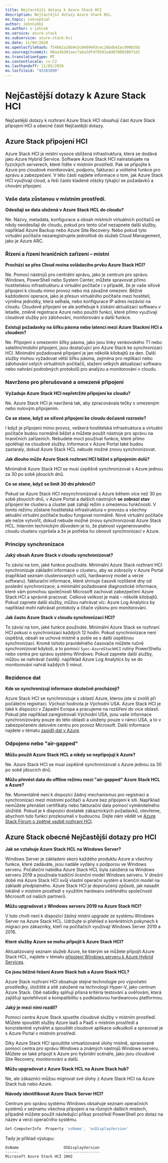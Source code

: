 ```yaml
---
title: Nejčastější dotazy k Azure Stack HCI
description: Nejčastější dotazy Azure Stack HCL.
ms.topic: conceptual
author: JohnCobb1
ms.author: v-johcob
ms.service: azure-stack
ms.subservice: azure-stack-hci
ms.date: 11/04/2020
ms.openlocfilehash: f54b62a26b9e3c0409493cec26bdb42ac990b35b
ms.sourcegitcommit: 08aa3b381aec7a6a3df4f9591edd6f08928071d2
ms.translationtype: MT
ms.contentlocale: cs-CZ
ms.lasthandoff: 11/05/2020
ms.locfileid: "93363890"
---
```

# <a name="azure-stack-hci-faq"></a>Nejčastější dotazy k Azure Stack HCI
Nejčastější dotazy k rozhraní Azure Stack HCI obsahují část Azure Stack připojení HCI a obecné části Nejčastější dotazy.

## <a name="azure-stack-hci-connectivity"></a>Azure Stack připojení HCI
Azure Stack HCI je místní vysoce sblížená infrastruktura, která se dodává jako Azure Hybrid Service. Software Azure Stack HCI nainstalujete na fyzických serverech, které řídíte v místním prostředí. Pak se připojíte k Azure pro cloudové monitorování, podporu, fakturaci a volitelné funkce pro správu a zabezpečení. V této části najdete informace o tom, jak Azure Stack HCI využívají cloud, a řeší často kladené otázky týkající se požadavků a chování připojení.

### <a name="your-data-stays-on-premises"></a>Vaše data zůstanou v místním prostředí.

**Odesílají se data uložená v Azure Stack HCL do cloudu?**

Ne. Názvy, metadata, konfigurace a obsah místních virtuálních počítačů se nikdy neodesílají do cloudu, pokud pro tento účel nezapnete další služby, například Azure Backup nebo Azure Site Recovery. Nebo pokud tyto virtuální počítače nezaregistrujete jednotlivě do služeb Cloud Management, jako je Azure ARC.

### <a name="edge-local-management-and-control"></a>Řízení a řízení hraničních zařízení – místní

**Prochází se přes Cloud rovina ovládacího prvku Azure Stack HCI?**

Ne. Pomocí nástrojů pro centrální správu, jako je centrum pro správu Windows, PowerShell nebo System Center, můžete spravovat přímo hostitelskou infrastrukturu a virtuální počítače i v případě, že je vaše síťové připojení k cloudu mimo provoz nebo má závažné omezení. Běžné každodenní operace, jako je přesun virtuálního počítače mezi hostiteli, výměna jednotky, která selhala, nebo konfigurace IP adres nezávisí na cloudu. Cloudové připojení se ale potřebuje k získání aktualizací softwaru v letadle, změně registrace Azure nebo použití funkcí, které přímo využívají cloudové služby pro zálohování, monitorování a další funkce.

**Existují požadavky na šířku pásma nebo latenci mezi Azure Stackmi HCI a cloudem?**

Ne. Připojení s omezením šířky pásma, jako jsou linky venkovského T1 nebo satelitní/mobilní připojení, jsou dostačující pro Azure Stack ke synchronizaci HCI. Minimální požadované připojení je jen několik kilobajtů za den. Další služby mohou vyžadovat větší šířku pásma, zejména pro replikaci nebo zálohování celých virtuálních počítačů, stažení velkých aktualizací softwaru nebo nahrání podrobných protokolů pro analýzu a monitorování v cloudu.

### <a name="designed-for-intermittent-and-limited-connectivity"></a>Navrženo pro přerušované a omezené připojení

**Vyžaduje Azure Stack HCI nepřetržité připojení ke cloudu?**

Ne. Azure Stack HCI je navržená tak, aby zpracovávala tečky s omezeným nebo nulovým připojením.

**Co se stane, když se síťové připojení ke cloudu dočasně rozroste?**

I když je připojení mimo provoz, veškerá hostitelská infrastruktura a virtuální počítače budou normálně běžet a můžete použít nástroje pro správu na hraničních zařízeních. Nebudete moct používat funkce, které přímo spoléhají na cloudové služby. Informace v Azure Portal také budou zastaraly, dokud Azure Stack HCL nebude možné znovu synchronizovat.

**Jak dlouho může Azure Stack rozhraní HCI běžet s připojením dolů?**

Minimálně Azure Stack HCI se musí úspěšně synchronizovat s Azure jednou za 30 po sobě jdoucích dnů.

**Co se stane, když se limit 30 dní překročí?**

Pokud se Azure Stack HCI nesynchronizoval s Azure během více než 30 po sobě jdoucích dnů, v Azure Portal a dalších nástrojích **se zobrazí stav** připojení ke clusteru a cluster pak zahájí režim s omezenou funkčností. V tomto režimu zůstane hostitelská infrastruktura v provozu a všechny aktuální virtuální počítače budou fungovat normálně. Nové virtuální počítače ale nelze vytvořit, dokud nebude možné znovu synchronizovat Azure Stack HCL. Interním technickým důvodem je to, že platnost vygenerovaného cloudu clusteru vypršela a že je potřeba ho obnovit synchronizací v Azure.

### <a name="understanding-sync"></a>Principy synchronizace

**Jaký obsah Azure Stack v cloudu synchronizovat?**

To závisí na tom, jaké funkce používáte. Minimální Azure Stack rozhraní HCI synchronizuje základní informace o clusteru, aby se zobrazily v Azure Portal (například seznam clusterovaných uzlů, hardwarový model a verze softwaru). fakturační informace, které shrnuje časově rozlišené dny od poslední synchronizace; a minimální požadované diagnostické informace, které vám pomohou společnosti Microsoft zachovat zabezpečení Azure Stack HCI a správně pracovat. Celková velikost je malá – několik kilobajtů. Pokud zapnete další služby, můžou nahrávat víc: Azure Log Analytics by například mohl nahrávat protokoly a čítače výkonu pro monitorování.

**Jak často Azure Stack v cloudu synchronizaci HCI?**

To závisí na tom, jaké funkce používáte. Minimální Azure Stack se rozhraní HCI pokusí o synchronizaci každých 12 hodin. Pokud synchronizace není úspěšná, obsah se uchová místně a pošle se s další úspěšnou synchronizací. Kromě tohoto pravidelného časovače můžete ručně synchronizovat kdykoli, a to pomocí `Sync-AzureStackHCI` rutiny PowerShellu nebo centra pro správu systému Windows. Pokud zapnete další služby, můžou se nahrávat častěji. například Azure Log Analytics by se do monitorování nahrál každých 5 minut.

### <a name="data-residency"></a>Rezidence dat

**Kde se synchronizují informace skutečně procházejí?**

Azure Stack HCI se synchronizuje s oblastí Azure, kterou jste si zvolili při počáteční registraci. Výchozí hodnota je Východní USA. Azure Stack HCI je také k dispozici v Západní Evropa a pracujeme na rozšíření do více oblastí. Pokud jste například zaregistrovali Východní USA, jsou vaše informace synchronizovány pouze do této oblasti a uloženy pouze v rámci USA, a to v zabezpečeném datovém centru pro provoz Microsoft. Další informace najdete v tématu [zasídlí dat v Azure](https://azure.microsoft.com/global-infrastructure/data-residency/).

### <a name="disconnected-or-air-gapped"></a>Odpojeno nebo "air-gapped"

**Můžu použít Azure Stack HCL a nikdy se nepřipojují k Azure?**

Ne. Azure Stack HCI se musí úspěšně synchronizovat s Azure jednou za 30 po sobě jdoucích dnů.

**Můžu převést data do offline režimu mezi "air-gapped" Azure Stack HCL a Azure?**

Ne. Momentálně není k dispozici žádný mechanismus pro registraci a synchronizaci mezi místními počítači a Azure bez připojení k síti. Například nemůžete přenášet certifikáty nebo fakturační data pomocí vyměnitelného úložiště. Pokud je k dispozici dostatek zákaznických požadavků, otevřeme, abychom tuto funkci prozkoumali v budoucnu. Dejte nám vědět ve [Azure Stack Fórum o zpětné vazbě rozhraní HCI](https://feedback.azure.com/forums/929833-azure-stack-hci).

## <a name="azure-stack-hci-general-faqs"></a>Azure Stack obecné Nejčastější dotazy pro HCI

**Jak se vztahuje Azure Stack HCL na Windows Server?**

Windows Server je základem skoro každého produktu Azure a všechny funkce, které zadáváte, jsou nadále vydány s podporou ve Windows serveru. Počáteční nabídka Azure Stack HCL byla založená na Windows serveru 2019 a používala tradiční licenční model Windows serveru. V dnešní době má Azure Stack HCI svůj vlastní operační systém a licenční model na základě předplatného. Azure Stack HCI je doporučený způsob, jak nasadit lokálně v místním prostředí s využitím hardwaru ověřeného společností Microsoft od našich partnerů.

**Můžu upgradovat z Windows serveru 2019 na Azure Stack HCI?**

V tuto chvíli není k dispozici žádný místní upgrade ze systému Windows Server na Azure Stack HCL. Udržujte si přehled o konkrétních pokynech k migraci pro zákazníky, kteří na počítačích využívají Windows Server 2019 a 2016.

**Které služby Azure se mohu připojit k Azure Stack HCI?**

Aktualizovaný seznam služeb Azure, ke kterým se můžete připojit Azure Stack HCL, najdete v tématu [připojení Windows serveru k Azure Hybrid Services](/windows-server/manage/windows-admin-center/azure/index).

**Co jsou běžné řešení Azure Stack hub a Azure Stack HCL?**

Azure Stack rozhraní HCI obsahuje stejné technologie pro výpočetní prostředky, úložiště a sítě založené na technologii Hyper-V, jako centrum Azure Stack. Obě nabídky splňují přísná kritéria testování a ověřování, která zajišťují spolehlivost a kompatibilitu s podkladovou hardwarovou platformou.

**Jaký je mezi nimi rozdíl?**

Pomocí centra Azure Stack spustíte cloudové služby v místním prostředí. Můžete spouštět služby Azure IaaS a PaaS v místním prostředí a konzistentně vytvářet a spouštět cloudové aplikace odkudkoli a spravovat je s Azure Portal v místním prostředí.

Díky Azure Stack HCI spouštíte virtualizované úlohy místně, spravované pomocí centra pro správu Windows a známých nástrojů Windows serveru. Můžete se také připojit k Azure pro hybridní scénáře, jako jsou cloudové Site Recovery, monitorování a další.

**Můžu upgradovat z Azure Stack HCL na Azure Stack hub?**

Ne, ale zákazníci můžou migrovat své úlohy z Azure Stack HCI na Azure Stack hub nebo Azure.

**Návody identifikovat Azure Stack Server HCI?**

Centrum pro správu systému Windows obsahuje seznam operačních systémů v seznamu všechna připojení a na různých dalších místech, případně můžete použít následující příkaz prostředí PowerShell pro dotaz na název a verzi operačního systému.

```PowerShell
Get-ComputerInfo -Property 'osName', 'osDisplayVersion'
```

Tady je příklad výstupu:

```
OsName                    OSDisplayVersion
------                    ----------------
Microsoft Azure Stack HCI 20H2
```

